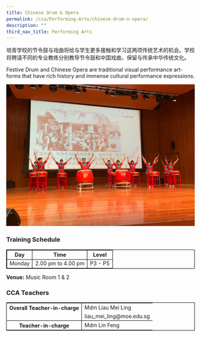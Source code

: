 ```yaml
---
title: Chinese Drum & Opera
permalink: /cca/Performing-Arts/chinese-drum-n-opera/
description: ""
third_nav_title: Performing Arts
---
```

培青学校的节令鼓与戏曲将给与学生更多接触和学习这两项传统艺术的机会。学校将聘请不同的专业教练分别教导节令鼓和中国戏曲，保留与传承中华传统文化。

Festive Drum and Chinese Opera are traditional visual performance art-forms that have rich history and immense cultural performance expressions.

![](/images/IMG-20190412-WA0020.jpg)


### Training Schedule


<table style="border-collapse: collapse; border: 1px solid black;">
  <thead>
    <tr>
      <th style="border: 1px solid black;">Day</th>
      <th style="border: 1px solid black;">Time</th>
      <th style="border: 1px solid black;">Level</th>
    </tr>
  </thead>
  <tbody>
    <tr>
      <td style="border: 1px solid black;">Monday</td>
      <td style="border: 1px solid black;">2.00 pm to 4.00 pm</td>
      <td style="border: 1px solid black;">P3 - P5</td>
    </tr>
    </tbody>
</table>




**Venue:**
Music Room 1 &amp; 2


### CCA Teachers

<table style="border-collapse: collapse; border: 1px solid black;">
  <tbody>
    <tr>
      <th style="border: none; border-right: 1px solid black">Overall Teacher-in-charge
      </th><td style="border: none;">Mdm Liau Mei Ling</td>
		 </tr>
    <tr>
      <td style="border-bottom: 1px solid black; border-right: 1px solid black"></td>
      <td style="border-bottom: 1px solid black;">liau_mei_ling@moe.edu.sg</td>
    </tr>
    <tr>
      <th style="border: none; border-right: 1px solid black">Teacher-in-charge
      </th><td style="border: none;">Mdm Lin Feng </td>
    </tr>
    <tr>
</tr></tbody>
</table>